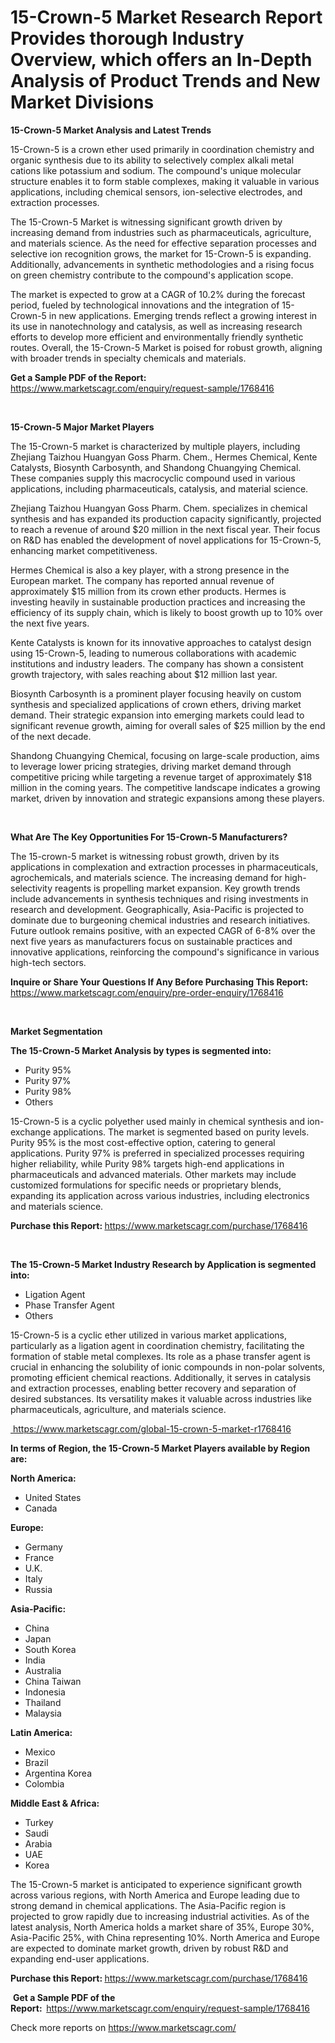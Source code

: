 <p><h1>15-Crown-5 Market Research Report Provides thorough Industry Overview, which offers an In-Depth Analysis of Product Trends and New Market Divisions</h1></p><p><strong>15-Crown-5 Market Analysis and Latest Trends</strong></p>
<p><p>15-Crown-5 is a crown ether used primarily in coordination chemistry and organic synthesis due to its ability to selectively complex alkali metal cations like potassium and sodium. The compound's unique molecular structure enables it to form stable complexes, making it valuable in various applications, including chemical sensors, ion-selective electrodes, and extraction processes.</p><p>The 15-Crown-5 Market is witnessing significant growth driven by increasing demand from industries such as pharmaceuticals, agriculture, and materials science. As the need for effective separation processes and selective ion recognition grows, the market for 15-Crown-5 is expanding. Additionally, advancements in synthetic methodologies and a rising focus on green chemistry contribute to the compound's application scope.</p><p>The market is expected to grow at a CAGR of 10.2% during the forecast period, fueled by technological innovations and the integration of 15-Crown-5 in new applications. Emerging trends reflect a growing interest in its use in nanotechnology and catalysis, as well as increasing research efforts to develop more efficient and environmentally friendly synthetic routes. Overall, the 15-Crown-5 Market is poised for robust growth, aligning with broader trends in specialty chemicals and materials.</p></p>
<p><strong>Get a Sample PDF of the Report:&nbsp;</strong> <a href="https://www.marketscagr.com/enquiry/request-sample/1768416?utm_campaign=1166&utm_medium=2&utm_source=Github&utm_content=ia&utm_term=02022025&utm_id=15-crown-5">https://www.marketscagr.com/enquiry/request-sample/1768416</a></p>
<p>&nbsp;</p>
<p><strong>15-Crown-5 Major Market Players</strong></p>
<p><p>The 15-Crown-5 market is characterized by multiple players, including Zhejiang Taizhou Huangyan Goss Pharm. Chem., Hermes Chemical, Kente Catalysts, Biosynth Carbosynth, and Shandong Chuangying Chemical. These companies supply this macrocyclic compound used in various applications, including pharmaceuticals, catalysis, and material science.</p><p>Zhejiang Taizhou Huangyan Goss Pharm. Chem. specializes in chemical synthesis and has expanded its production capacity significantly, projected to reach a revenue of around $20 million in the next fiscal year. Their focus on R&D has enabled the development of novel applications for 15-Crown-5, enhancing market competitiveness.</p><p>Hermes Chemical is also a key player, with a strong presence in the European market. The company has reported annual revenue of approximately $15 million from its crown ether products. Hermes is investing heavily in sustainable production practices and increasing the efficiency of its supply chain, which is likely to boost growth up to 10% over the next five years.</p><p>Kente Catalysts is known for its innovative approaches to catalyst design using 15-Crown-5, leading to numerous collaborations with academic institutions and industry leaders. The company has shown a consistent growth trajectory, with sales reaching about $12 million last year.</p><p>Biosynth Carbosynth is a prominent player focusing heavily on custom synthesis and specialized applications of crown ethers, driving market demand. Their strategic expansion into emerging markets could lead to significant revenue growth, aiming for overall sales of $25 million by the end of the next decade.</p><p>Shandong Chuangying Chemical, focusing on large-scale production, aims to leverage lower pricing strategies, driving market demand through competitive pricing while targeting a revenue target of approximately $18 million in the coming years. The competitive landscape indicates a growing market, driven by innovation and strategic expansions among these players.</p></p>
<p>&nbsp;</p>
<p><strong>What Are The Key Opportunities For 15-Crown-5 Manufacturers?</strong></p>
<p><p>The 15-crown-5 market is witnessing robust growth, driven by its applications in complexation and extraction processes in pharmaceuticals, agrochemicals, and materials science. The increasing demand for high-selectivity reagents is propelling market expansion. Key growth trends include advancements in synthesis techniques and rising investments in research and development. Geographically, Asia-Pacific is projected to dominate due to burgeoning chemical industries and research initiatives. Future outlook remains positive, with an expected CAGR of 6-8% over the next five years as manufacturers focus on sustainable practices and innovative applications, reinforcing the compound's significance in various high-tech sectors.</p></p>
<p><strong>Inquire or Share Your Questions If Any Before Purchasing This Report:</strong> <a href="https://www.marketscagr.com/enquiry/pre-order-enquiry/1768416?utm_campaign=1166&utm_medium=2&utm_source=Github&utm_content=ia&utm_term=02022025&utm_id=15-crown-5">https://www.marketscagr.com/enquiry/pre-order-enquiry/1768416</a></p>
<p>&nbsp;</p>
<p><strong>Market Segmentation</strong></p>
<p><strong>The 15-Crown-5 Market Analysis by types is segmented into:</strong></p>
<p><ul><li>Purity 95%</li><li>Purity 97%</li><li>Purity 98%</li><li>Others</li></ul></p>
<p><p>15-Crown-5 is a cyclic polyether used mainly in chemical synthesis and ion-exchange applications. The market is segmented based on purity levels. Purity 95% is the most cost-effective option, catering to general applications. Purity 97% is preferred in specialized processes requiring higher reliability, while Purity 98% targets high-end applications in pharmaceuticals and advanced materials. Other markets may include customized formulations for specific needs or proprietary blends, expanding its application across various industries, including electronics and materials science.</p></p>
<p><strong>Purchase this Report:&nbsp;</strong><a href="https://www.marketscagr.com/purchase/1768416?utm_campaign=1166&utm_medium=2&utm_source=Github&utm_content=ia&utm_term=02022025&utm_id=15-crown-5">https://www.marketscagr.com/purchase/1768416</a></p>
<p>&nbsp;</p>
<p><strong>The 15-Crown-5 Market Industry Research by Application is segmented into:</strong></p>
<p><ul><li>Ligation Agent</li><li>Phase Transfer Agent</li><li>Others</li></ul></p>
<p><p>15-Crown-5 is a cyclic ether utilized in various market applications, particularly as a ligation agent in coordination chemistry, facilitating the formation of stable metal complexes. Its role as a phase transfer agent is crucial in enhancing the solubility of ionic compounds in non-polar solvents, promoting efficient chemical reactions. Additionally, it serves in catalysis and extraction processes, enabling better recovery and separation of desired substances. Its versatility makes it valuable across industries like pharmaceuticals, agriculture, and materials science.</p></p>
<p><a href="https://www.marketscagr.com/global-15-crown-5-market-r1768416?utm_campaign=1166&utm_medium=2&utm_source=Github&utm_content=ia&utm_term=02022025&utm_id=15-crown-5">&nbsp;https://www.marketscagr.com/global-15-crown-5-market-r1768416</a></p>
<p><strong>In terms of Region, the 15-Crown-5 Market Players available by Region are:</strong></p>
<p>
    <p> <strong> North America: </strong>
        <ul>
            <li>United States</li>
            <li>Canada</li>
        </ul>
        </p> 
    <p> <strong> Europe: </strong>
        <ul>
            <li>Germany</li>
            <li>France</li>
            <li>U.K.</li>
            <li>Italy</li>
            <li>Russia</li>
        </ul>
        </p> 
    <p> <strong> Asia-Pacific: </strong>
        <ul>
            <li>China</li>
            <li>Japan</li>
            <li>South Korea</li>
            <li>India</li>
            <li>Australia</li>
            <li>China Taiwan</li>
            <li>Indonesia</li>
            <li>Thailand</li>
            <li>Malaysia</li>
        </ul>
        </p> 
    <p> <strong> Latin America: </strong>
        <ul>
            <li>Mexico</li>
            <li>Brazil</li>
            <li>Argentina Korea</li>
            <li>Colombia</li>
        </ul>
        </p> 
    <p> <strong> Middle East & Africa: </strong>
        <ul>
            <li>Turkey</li>
            <li>Saudi</li>
            <li>Arabia</li>
            <li>UAE</li>
            <li>Korea</li>
        </ul>
    </p>
    </p>
<p><p>The 15-Crown-5 market is anticipated to experience significant growth across various regions, with North America and Europe leading due to strong demand in chemical applications. The Asia-Pacific region is projected to grow rapidly due to increasing industrial activities. As of the latest analysis, North America holds a market share of 35%, Europe 30%, Asia-Pacific 25%, with China representing 10%. North America and Europe are expected to dominate market growth, driven by robust R&D and expanding end-user applications.</p></p>
<p><strong>Purchase this Report: </strong><a href="https://www.marketscagr.com/purchase/1768416?utm_campaign=1166&utm_medium=2&utm_source=Github&utm_content=ia&utm_term=02022025&utm_id=15-crown-5">https://www.marketscagr.com/purchase/1768416</a></p>
<p>&nbsp;<strong>Get a Sample PDF of the Report:&nbsp;&nbsp;</strong><a href="https://www.marketscagr.com/enquiry/request-sample/1768416?utm_campaign=1166&utm_medium=2&utm_source=Github&utm_content=ia&utm_term=02022025&utm_id=15-crown-5">https://www.marketscagr.com/enquiry/request-sample/1768416</a></p>
<p><strong></strong></p>
<p>Check more reports on <a href="https://www.marketscagr.com/?utm_campaign=1166&utm_medium=2&utm_source=Github&utm_content=ia&utm_term=02022025&utm_id=15-crown-5">https://www.marketscagr.com/</a></p>